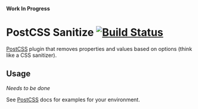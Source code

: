 **Work In Progress**

# PostCSS Sanitize [![Build Status][ci-img]][ci]

[PostCSS] plugin that removes properties and values based on options (think like a CSS sanitizer).

[PostCSS]: https://github.com/postcss/postcss
[ci-img]:  https://travis-ci.org/Eramdam/postcss-sanitize.svg
[ci]:      https://travis-ci.org/Eramdam/postcss-sanitize

## Usage

_Needs to be done_

See [PostCSS] docs for examples for your environment.
